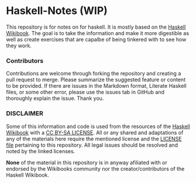 Haskell-Notes (WIP)
=============

This repository is for notes on for haskell. It is mostly based on the [Haskell Wikibook](https://en.wikibooks.org/wiki/Haskell). The goal is to take the information and make it more digestible as well as create exercises that are capalbe of being tinkered with to see how they work.


### Contributors

Contributions are welcome through forking the repository and creating a pull request to merge. Please summarize the suggested feature or content to be provided. If there are issues in the Markdown format, Literate Haskell files, or some other error, please use the issues tab in GitHub and thoroughly explain the issue. Thank you.


### DISCLAIMER

Some of this information and code is used from the resources of the [Haskell Wikibook](https://en.wikibooks.org/wiki/Haskell) with a [CC BY-SA LICENSE](https://creativecommons.org/licenses/by-sa/3.0/). All or any shared and adaptations of any of the materials here require the mentioned license and the [LICENSE file](https://github.com/Jessie-Park/Haskell-Notes/blob/master/LICENSE.md) pertaining to this repository. All legal issues should be resolved and noted by the linked licenses.

**None** of the material in this repository is in anyway afiliated with or endorsed by the Wikibooks community nor the creator/contributors of the Haskell Wikibook.
